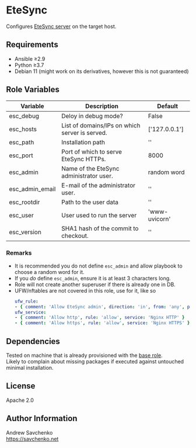 # EteSync
Configures [EteSync server](https://github.com/etesync/server) on the target host.

## Requirements

- Ansible ≥2.9
- Python ≥3.7
- Debian 11 (might work on its derivatives, however this is not guaranteed)


## Role Variables

| Variable        | Description                                    | Default       |
|-----------------|------------------------------------------------|---------------|
| esc_debug       | Deloy in debug mode?                           | False         |
| esc_hosts       | List of domains/IPs on which server is served. | ['127.0.0.1'] |
| esc_path        | Installation path                              | ''            |
| esc_port        | Port of which to serve EteSync HTTPs.          | 8000          |
| esc_admin       | Name of the EteSync administrator user.        | random word   |
| esc_admin_email | E-mail of the administrator user.              | ''            |
| esc_rootdir     | Path to the user data                          | ''            |
| esc_user        | User used to run the server                    | 'www-uvicorn' |
| esc_version     | SHA1 hash of the commit to checkout.           | ''            |

### Remarks

- It is recommended you do not define `esc_admin` and allow playbook to choose a random word for it.
- If you _do_ define `esc_admin`, ensure it is at least 3 characters long.
- Role will not create another superuser if there is already one in DB.
- UFW/nftables are not covered in this role, use  for it, like so
  ```yaml
  ufw_rule:
  - { comment: 'Allow EteSync admin', direction: 'in', from: 'any', port: '1234', proto: 'tcp', rule: 'allow' }
  ufw_service:
  - { comment: 'Allow http', rule: 'allow', service: 'Nginx HTTP' }
  - { comment: 'Allow https', rule: 'allow', service: 'Nginx HTTPS' }
  ```

## Dependencies
Tested on machine that is already provisioned with the [base role](https://github.com/savchenko/debian/blob/bullseye/roles/base/README.md).  
Likely to complain about missing packages if executed against untouched minimal installation.


## License
Apache 2.0


## Author Information
Andrew Savchenko  
https://savchenko.net
